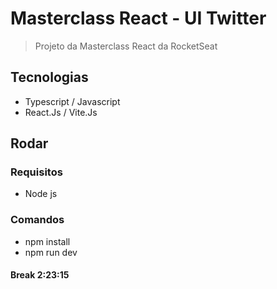 # Masterclass React - UI Twitter

> Projeto da Masterclass React da RocketSeat

## Tecnologias

- Typescript / Javascript
- React.Js / Vite.Js

## Rodar

### Requisitos

- Node js

### Comandos

- npm install
- npm run dev

#### Break 2:23:15
